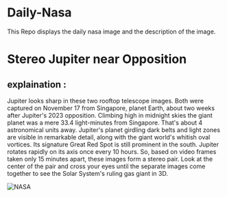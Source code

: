 # Daily-Nasa

This Repo displays the daily nasa image and the description of the image.

<!--NASA-->
# Stereo Jupiter near Opposition
## explaination :

Jupiter looks sharp in these two rooftop telescope images. Both were captured on November 17 from Singapore, planet Earth, about two weeks after Jupiter's 2023 opposition. Climbing high in midnight skies the giant planet was a mere 33.4 light-minutes from Singapore. That's about 4 astronomical units away. Jupiter's planet girdling dark belts and light zones are visible in remarkable detail, along with the giant world's whitish oval vortices. Its signature Great Red Spot is still prominent in the south. Jupiter rotates rapidly on its axis once every 10 hours. So, based on video frames taken only 15 minutes apart, these images form a stereo pair. Look at the center of the pair and cross your eyes until the separate images come together to see the Solar System's ruling gas giant in 3D.

![NASA](https://apod.nasa.gov/apod/image/2311/2023-11-17-1617_1632-Jupiter_Stereo1200.png)
<!--/NASA-->